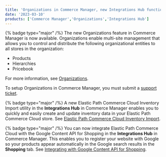 ```yaml
---
title: 'Organizations in Commerce Manager, new Integrations Hub functionality'
date: '2023-03-10'
products: ['Commerce Manager','Organizations','Integrations Hub']
---
```

{% badge type="major" /%} 
The new Organizations feature in Commerce Manager is now available. Organizations enable multi-site management that allows you to control and distribute the following organizational entities to all stores in the organization:

  - Products
  - Hierarchies
  - Pricebook

  For more information, see [Organizations](/docs/commerce-cloud/organizations/overview).

  To setup Organizations in Commerce Manager, you must submit a [support ticket](https://signin.elasticpath.com/).

{% badge type="major" /%} 
A new Elastic Path Commerce Cloud Inventory Import utility in the **Integrations Hub** in Commerce Manager enables you to quickly and easily create and update inventory data in your Elastic Path Commerce Cloud store. See [Elastic Path Commerce Cloud Inventory Import](/docs/composer/integration-hub/store-management/inventory-import).

{% badge type="major" /%} 
You can now integrate Elastic Path Commerce Cloud with the Google Content API for Shopping in the **Integrations Hub** in Commerce Manager. This enables you to register your website with Google so your products appear automatically in the Google search results in the **Shopping** tab. See [Integrating with Google Content API for Shopping](/docs/composer/integration-hub/marketing-communication/google-merchant).
